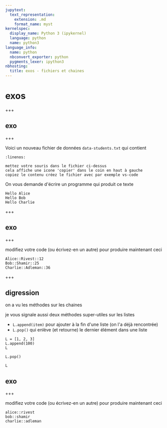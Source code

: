 ```yaml
---
jupytext:
  text_representation:
    extension: .md
    format_name: myst
kernelspec:
  display_name: Python 3 (ipykernel)
  language: python
  name: python3
language_info:
  name: python
  nbconvert_exporter: python
  pygments_lexer: ipython3
nbhosting:
  title: exos - fichiers et chaines
---
```


# exos

+++

## exo

+++

Voici un nouveau fichier de données `data-students.txt` qui contient

```{literalinclude} data-students.txt
:linenos:
```

```{admonition} pour le créer sur votre ordi
mettez votre souris dans le fichier ci-dessus  
cela affiche une icone 'copier' dans le coin en haut à gauche  
copiez le contenu créez le fichier avec par exemple vs-code
```

On vous demande d'écrire un programme qui produit ce texte

```
Hello Alice
Hello Bob
Hello Charlie
```

+++

## exo

+++

modifiez votre code (ou écrivez-en un autre) pour produire maintenant ceci

```
Alice::Rivest::12
Bob::Shamir::25
Charlie::Adleman::36
```

+++

## digression

on a vu les méthodes sur les chaines

je vous signale aussi deux méthodes super-utiles sur les listes
* `L.append(item)` pour ajouter à la fin d'une liste (on l'a déjà rencontrée)
* `L.pop()` qui enlève (et retourne) le dernier élément dans une liste

```{code-cell} ipython3
L = [1, 2, 3]
L.append(100)
L
```

```{code-cell} ipython3
L.pop()
```

```{code-cell} ipython3
L
```

## exo

+++

modifiez votre code (ou écrivez-en un autre) pour produire maintenant ceci

```
alice::rivest
bob::shamir
charlie::adleman
```

